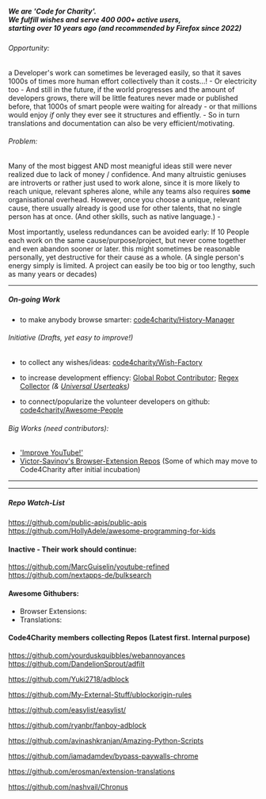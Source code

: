 ##### We are 'Code for Charity'. <br>  We fulfill wishes and serve 400 000+ active users, <br> starting over 10 years ago (and recommended by Firefox since 2022)

###### _Opportunity:_  
a Developer's work can sometimes be leveraged easily, so that it saves 1000s of times more human effort collectively than it costs...! - Or electricity too - And still in the future, if the world progresses and the amount of developers grows, there will be little features never made or published before, that 1000s of smart people were waiting for already - or that millions would enjoy *if* only they ever see it structures and effiently. - So in turn translations and documentation can also be very efficient/motivating.

###### _Problem:_ 
Many of the most biggest AND most meanigful ideas still were never realized due to lack of money / confidence.
And many altruistic geniuses are introverts or rather just used to work alone, since it is more likely to reach unique, relevant spheres alone, 
while any teams also requires **some** organisational overhead.
However, once you choose a unique, relevant cause, there usually already is good use for other talents, that no single person has at once. 
(And other skills, such as native language.)   -  

Most importantly, useless redundances can be avoided early: 
If 10 People each work on the same cause/purpose/project, but never come together and even abandon sooner or later. 
this might sometimes be reasonable personally, yet destructive for their cause as a whole. 
(A single person's energy simply is limited.  A project can easily be too big or too lengthy, such as many years or decades)

----

##### On-going Work 
  - to make anybody browse smarter:  [code4charity/History-Manager](https://github.com/code4charity/History-Manager)

###### Initiative (Drafts, yet easy to improve!) 
 
 - to collect any wishes/ideas:  [code4charity/Wish-Factory](https://github.com/code4charity/Wish-Factory)

 - to increase development effiency:  [Global Robot Contributor](https://github.com/code4charity/Open-Source-Bot--Github-Pull-Request-Bot--Auto-Git-Contributor);  [Regex Collector](https://github.com/code4charity/the-RegEx-Collector--Queries--Patterns) _(& [Universal Userteaks](https://github.com/code4charity/universal-usertweaks))_

 - to connect/popularize the volunteer developers on github:  [code4charity/Awesome-People](https://github.com/code4charity/Awesome-People)

###### Big Works (need contributors):

 - ['Improve YouTube!'](https://github.com/code4charity/YouTube-Extension)
 - [Victor-Savinov's Browser-Extension Repos](https://github.com/victor-savinov?tab=repositories)  (Some of which may move to Code4Charity after initial incubation)


----
----

##### Repo Watch-List
https://github.com/public-apis/public-apis <br> https://github.com/HollyAdele/awesome-programming-for-kids

#### Inactive - Their work should continue:   
https://github.com/MarcGuiselin/youtube-refined <br> https://github.com/nextapps-de/bulksearch

#### Awesome Githubers:

 - Browser Extensions:
 - Translations: 

#### Code4Charity members collecting Repos (Latest first. Internal purpose) 

https://github.com/yourduskquibbles/webannoyances      
https://github.com/DandelionSprout/adfilt       

https://github.com/Yuki2718/adblock

https://github.com/My-External-Stuff/ublockorigin-rules

https://github.com/easylist/easylist/

https://github.com/ryanbr/fanboy-adblock

https://github.com/avinashkranjan/Amazing-Python-Scripts

https://github.com/iamadamdev/bypass-paywalls-chrome

https://github.com/erosman/extension-translations

https://github.com/nashvail/Chronus

